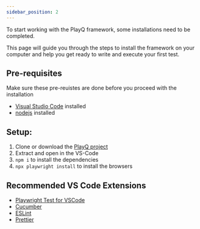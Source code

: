 ```yaml
---
sidebar_position: 2
---
```


To start working with the PlayQ framework, some installations need to be completed.

This page will guide you through the steps to install the framework on your computer and help you get ready to write and execute your first test.

## Pre-requisites

Make sure these pre-reuistes are done before you proceed with the installation

 - [Visual Studio Code](https://code.visualstudio.com/Download) installed
 - [nodejs](https://nodejs.org/en/download) installed


## Setup:
1. Clone or download the [PlayQ project](https://github.com/NcsQ/PlayQ)
2. Extract and open in the VS-Code
3. ```npm i``` to install the dependencies
4. ```npx playwright install``` to install the browsers

## Recommended VS Code Extensions

 - [Playwright Test for VSCode](https://marketplace.visualstudio.com/items?itemName=ms-playwright.playwright)
 - [Cucumber](https://marketplace.visualstudio.com/items?itemName=CucumberOpen.cucumber-official)
 - [ESLint](https://marketplace.visualstudio.com/items?itemName=dbaeumer.vscode-eslint)
 - [Prettier](https://marketplace.visualstudio.com/items?itemName=esbenp.prettier-vscode)